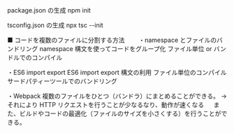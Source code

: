 package.json の生成
npm init

tsconfig.json の生成
npx tsc --init

■ コードを複数のファイルに分割する方法　　
・namespace とファイルのバンドリング
namespace 構文を使ってコードをグループ化
ファイル単位 or バンドルでのコンパイル

・ES6 import export
ES6 import export 構文の利用
ファイル単位のコンパイル
サードパティーツールでのバンドリング

・Webpack
複数のファイルをひとつ（バンドラ）にまとめることができる。
→ それにより HTTP リクエストを行うことが少なるなり、動作が速くなる
　 また、ビルドやコードの最適化（ファイルのサイズを小さくする）を行うことができる。
